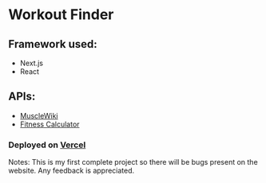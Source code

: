 # Workout Finder

## Framework used:
- Next.js
- React

## APIs:
- [MuscleWiki](https://rapidapi.com/rahulbanerjee26/api/musclewiki)
- [Fitness Calculator](https://rapidapi.com/malaaddincelik/api/fitness-calculator)

### Deployed on [Vercel](https://workout-web-two.vercel.app/)

Notes:
This is my first complete project so there will be bugs present on the website. Any feedback is appreciated.


